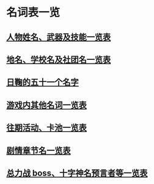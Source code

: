 # 名词表一览

## [人物姓名、武器及技能一览表](characters)

## [地名、学校名及社团名一览表](places-and-circles)

## [日鞠的五十一个名字](the-fifty-one-names-of-otto)

## [游戏内其他名词一览表](others)

## [往期活动、卡池一览表](events-and-gacha)

## [剧情章节名一览表](chapters)

## [总力战 boss、十字神名预言者等一览表](bosses)
